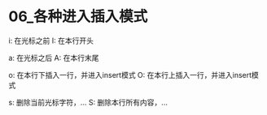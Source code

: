 # 06_各种进入插入模式

i: 在光标之前
I: 在本行开头

a: 在光标之后
A: 在本行末尾

o: 在本行下插入一行，并进入insert模式
O: 在本行上插入一行，并进入insert模式

s: 删除当前光标字符，...
S: 删除本行所有内容，...
